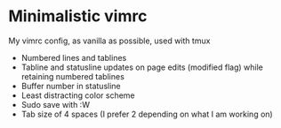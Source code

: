 # Minimalistic vimrc
My vimrc config, as vanilla as possible, used with tmux

 * Numbered lines and tablines
 * Tabline and statusline updates on page edits (modified flag) while retaining numbered tablines
 * Buffer number in statusline
 * Least distracting color scheme
 * Sudo save with :W
 * Tab size of 4 spaces (I prefer 2 depending on what I am working on)
